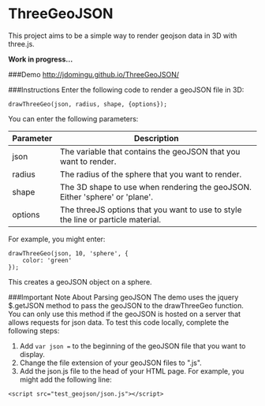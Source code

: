 ThreeGeoJSON
=======================

This project aims to be a simple way to render geojson data in 3D with three.js.

**Work in progress...**

###Demo
http://jdomingu.github.io/ThreeGeoJSON/

###Instructions
Enter the following code to render a geoJSON file in 3D:
```
drawThreeGeo(json, radius, shape, {options});   
```
You can enter the following parameters: 

| Parameter | Description |
| ------------- | ----------- |
| json | The variable that contains the geoJSON that you want to render. |
| radius | The radius of the sphere that you want to render. |
| shape | The 3D shape to use when rendering the geoJSON. Either 'sphere' or 'plane'. |
| options | The threeJS options that you want to use to style the line or particle material. |

For example, you might enter:
```
drawThreeGeo(json, 10, 'sphere', {
    color: 'green'
}); 
```

This creates a geoJSON object on a sphere. 

###Important Note About Parsing geoJSON
The demo uses the jquery $.getJSON method to pass the geoJSON to the drawThreeGeo function. You can only use this method if the geoJSON is hosted on a server that allows requests for json data. To test this code locally, complete the following steps: 

1. Add ```var json =``` to the beginning of the geoJSON file that you want to display.
2. Change the file extension of your geoJSON files to ".js".
3. Add the json.js file to the head of your HTML page. For example, you might add the following line:
```
<script src="test_geojson/json.js"></script>
```
